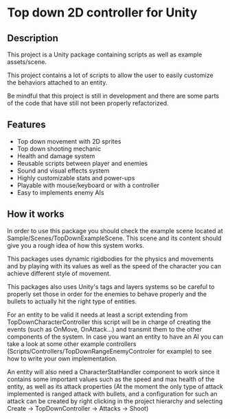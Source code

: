 # Top down 2D controller for Unity

## Description
This project is a Unity package containing scripts as well as example assets/scene.

This project contains a lot of scripts to allow the user to easily customize the behaviors attached to an entity. 

Be mindful that this project is still in development and there are some parts of the code that have still not been properly refactorized.

## Features
- Top down movement with 2D sprites
- Top down shooting mechanic
- Health and damage system
- Reusable scripts between player and enemies
- Sound and visual effects system
- Highly customizable stats and power-ups
- Playable with mouse/keyboard or with a controller
- Easy to implements enemy AIs

## How it works
In order to use this package you should check the example scene located at Sample/Scenes/TopDownExampleScene. This scene and its content should give you a rough idea of how this system works.

This packages uses dynamic rigidbodies for the physics and movements and by playing with its values as well as the speed of the character you can achieve different style of movement.

This packages also uses Unity's tags and layers systems so be careful to properly set those in order for the enemies to behave properly and the bullets to actually hit the right type of entities.

For an entity to be valid it needs at least a script extending from TopDownCharacterController this script will be in charge of creating the events (such as OnMove, OnAttack...) and transmit them to the other components of the system. In case you want an entity to have an AI you can take a look at some other example controllers (Scripts/Controllers/TopDownRangeEnemyControler for example) to see how to write your own implementation.

An entity will also need a CharacterStatHandler component to work since it contains some important values such as the speed and max health of the entity, as well as its attack properties (At the moment the only type of attack implemented is ranged attack with bullets, and a configuration for such an attack can be created by right clicking in the project hierarchy and selecting Create -> TopDownController -> Attacks -> Shoot)